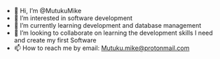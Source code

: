 - 👋 Hi, I’m @MutukuMike
- 👀 I’m interested in software development 
- 🌱 I’m currently learning development and database management 
- 💞️ I’m looking to collaborate on learning the development skills I need and create my first Software 
- 📫 How to reach me by email: Mutuku.mike@protonmail.com

<!---
MutukuMike/MutukuMike is a ✨ special ✨ repository because its `README.md` (this file) appears on your GitHub profile.
You can click the Preview link to take a look at your changes.
--->
